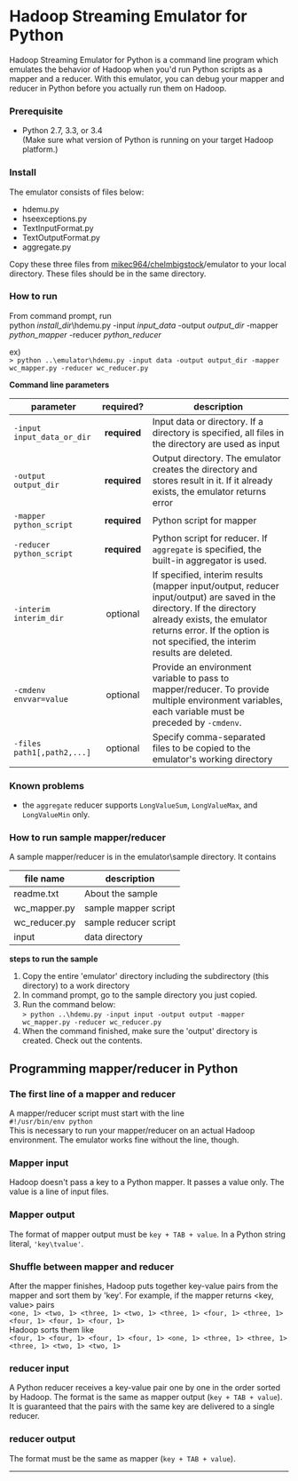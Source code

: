 Hadoop Streaming Emulator for Python
=======

Hadoop Streaming Emulator for Python is a command line program which emulates the behavior of Hadoop when you'd run Python scripts as a mapper and a reducer. With this emulator, you can debug your mapper and reducer in Python before you actually run them on Hadoop.
  
  
### Prerequisite
* Python 2.7, 3.3, or 3.4  
(Make sure what version of Python is running on your target Hadoop platform.)

### Install
The emulator consists of files below:
* hdemu.py
* hseexceptions.py
* TextInputFormat.py
* TextOutputFormat.py
* aggregate.py

Copy these three files from [mikec964/chelmbigstock](https://github.com/mikec964/chelmbigstock)/emulator to your local directory. These files should be in the same directory.

### How to run
From command prompt, run  
python _install_dir_\hdemu.py -input _input_data_ -output _output_dir_ -mapper _python_mapper_ -reducer _python_reducer_

ex)  
`> python ..\emulator\hdemu.py -input data -output output_dir -mapper wc_mapper.py -reducer wc_reducer.py`

**Command line parameters**  

| parameter                  | required? | description                                      |  
| -------------------------- |:---------:| ------------------------------------------------ |  
| `-input input_data_or_dir` | **required** | Input data or directory. If a directory is specified, all files in the directory are used as input |
| `-output output_dir` | **required** | Output directory. The emulator creates the directory and stores result in it. If it already exists, the emulator returns error |
| `-mapper python_script` | **required** | Python script for mapper |
| `-reducer python_script` | **required** | Python script for reducer. If `aggregate` is specified, the built-in aggregator is used. |
| `-interim interim_dir` | optional | If specified, interim results (mapper input/output, reducer input/output) are saved in the directory. If the directory already exists, the emulator returns error. If the option is not specified, the interim results are deleted. |
| `-cmdenv envvar=value` | optional | Provide an environment variable to pass to mapper/reducer. To provide multiple environment variables, each variable must be preceded by `-cmdenv`. |
| `-files path1[,path2,...]` | optional | Specify comma-separated files to be copied to the emulator's working directory |

### Known problems
* the `aggregate` reducer supports `LongValueSum`, `LongValueMax`, and `LongValueMin` only.

### How to run sample mapper/reducer
A sample mapper/reducer is in the emulator\sample directory. It contains  

| file name | description |
| --------- | ----------- |
| readme.txt | About the sample |  
| wc_mapper.py | sample mapper script |  
| wc_reducer.py | sample reducer script |  
| input | data directory |  

**steps to run the sample**  
1. Copy the entire 'emulator' directory including the subdirectory (this directory) to a work directory  
2. In command prompt, go to the sample directory you just copied.  
3. Run the command below:  
`> python ..\hdemu.py -input input -output output -mapper wc_mapper.py -reducer wc_reducer.py`  
4. When the command finished, make sure the 'output' directory is created. Check out the contents.  
  
  
  
## Programming mapper/reducer in Python
### The first line of a mapper and reducer
A mapper/reducer script must start with the line  
`#!/usr/bin/env python`  
This is necessary to run your mapper/reducer on an actual Hadoop environment. The emulator works fine without the line, though.

### Mapper input
Hadoop doesn't pass a key to a Python mapper. It passes a value only. The value is a line of input files.  

### Mapper output
The format of mapper output must be `key + TAB + value`. In a Python string literal, `'key\tvalue'`.  

### Shuffle between mapper and reducer
After the mapper finishes, Hadoop puts together key-value pairs from the mapper and sort them by 'key'. For example, if the mapper returns <key, value> pairs  
`<one, 1> <two, 1> <three, 1> <two, 1> <three, 1> <four, 1> <three, 1> <four, 1> <four, 1> <four, 1>`  
Hadoop sorts them like  
`<four, 1> <four, 1> <four, 1> <four, 1> <one, 1> <three, 1> <three, 1> <three, 1> <two, 1> <two, 1>`  

### reducer input
A Python reducer receives a key-value pair one by one in the order sorted by Hadoop. The format is the same as mapper output (`key + TAB + value`). It is guaranteed that the pairs with the same key are delivered to a single reducer.  

### reducer output
The format must be the same as mapper (`key + TAB + value`).
***
